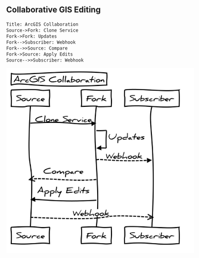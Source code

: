 ## Collaborative GIS Editing



```
Title: ArcGIS Collaboration
Source->Fork: Clone Service
Fork->Fork: Updates
Fork-->Subscriber: Webhook
Fork-->>Source: Compare
Fork->Source: Apply Edits
Source-->>Subscriber: Webhook
```

![diagram](diagram.svg)

